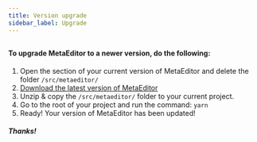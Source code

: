 ```yaml
---
title: Version upgrade
sidebar_label: Upgrade
---
```


## 

#### To upgrade MetaEditor to a newer version, do the following:

1. Open the section of your current version of MetaEditor and delete the folder `/src/metaeditor/`
2. [Download the latest version of MetaEditor](https://github.com/markolofsen/metaeditor/archive/refs/heads/main.zip)
3. Unzip & copy the `/src/metaeditor/` folder to your current project.
4. Go to the root of your project and run the command: `yarn`
5. Ready! Your version of MetaEditor has been updated!



##### Thanks!


